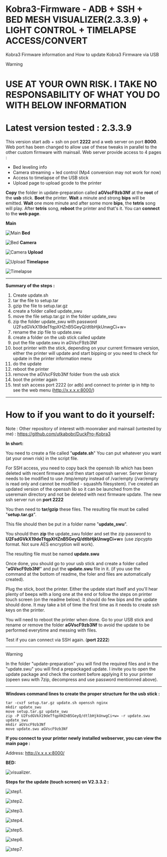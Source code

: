 # Kobra3-Firmware - ADB + SSH + BED MESH VISUALIZER(2.3.3.9) + LIGHT CONTROL + TIMELAPSE ACCESS/CONVERT
Kobra3 Firmware information and How to update Kobra3 Firmware via USB

> [!WARNING]
> # USE AT YOUR OWN RISK. I TAKE NO RESPONSABILITY OF WHAT YOU DO WITH BELOW INFORMATION
> # Latest version tested : 2.3.3.9

This version start adb + ssh on port **2222** and a web server on port **8000**.
Web port has been changed to allow use of these tweaks in parallel to the other custom firmware with mainsail.
Web server provide access to 4 pages :
- Bed leveling info
- Camera streaming + led control (Mp4 conversion may not work for now)
- Access to timelapse of the USB stick
- Upload page to upload gcode to the printer

**Copy** the folder in update-preparation called **aGVscF9zb3Nf** at the **root** of the **usb** stick.
**Boot** the printer.
**Wait** a minute and strong **bips** will be emitted.
**Wait** one more minute and after some more **bips**, the **tetris** song will play.
After **tetris** song, **reboot** the printer and that's it. You can **connect** to the **web page**.

**Main**
 
![Main](/screenshots/Main.png "Main")
**Bed**
 
 ![Bed](/screenshots/Bed.png "Bed")
**Camera**
 
 ![Camera](/screenshots/Camera.png "Camera")
**Upload**
 
 ![Upload](/screenshots/Upload.png "Upload")
**Timelapse**
 
 ![Timelapse](/screenshots/Timelapse.png "Timelapse")

---
**Summary of the steps :**

1) Create update.sh
2) tar the file to setup.tar
3) gzip the file to setup.tar.gz
4) create a folder called update_swu
5) move the file setup.tar.gz in the folder update_swu
6) zip the folder update_swu with password U2FsdGVkX19deTfqpXHZnB5GeyQ/dtlbHjkUnwgCi+w=
7) rename the zip file to update.swu
8) create a folder on the usb stick called update
9) put the file update.swu in aGVscF9zb3Nf
10) boot printer with the stick, depending on your current firmware version, either the printer will update and start bipping or you need to check for update in the printer information menu
11) do the update
12) reboot the printer
13) remove the aGVscF9zb3Nf folder from the usb stick
14) boot the printer again
15) test ssh access port 2222 (or adb) and connect to printer ip in http to see the web menu (http://x.x.x.x:8000/)

---

**How to if you want to do it yourself:**
=======
Note : Other repository of interest with moonraker and mainsail (untested by me) : https://github.com/utkabobr/DuckPro-Kobra3

**In short:**

You need to create a file called "**update.sh**"
You can put whatever you want (at your onwn risk) in the script file.

For SSH access, you need to copy back the openssh lib which has been deleted with recent firmware and then start openssh server. 
Server binary needs to be modified to use /tmp/empty instead of /var/empty (/var/empty is read only and cannot be modified - squashfs filesystem).
I've created an updated version of the openssh lib so it can be launched from the useremain directory and not be deleted with next firmware update. 
The new ssh server run on **port 2222**

You then need to **tar/gzip** these files. The resulting file must be called "**setup.tar.gz**".

This file should then be put in a folder name "**update_swu**".

You should then **zip** the update_swu folder and set the zip password to **U2FsdGVkX19deTfqpXHZnB5GeyQ/dtlbHjkUnwgCi+w=** (use zipcypto format. Not sure AES encryption will work).

The resulting file must be named **update.swu**


Once done, you should go to your usb stick and create a folder called "**aGVscF9zb3Nf**" and put the **update.swu** file in it. (if you use the command at the bottom of readme, the foler and files are automatically created).

Plug the stick, boot the printer. Either the update start itself and you'll hear plenty of beeps with a long one at the end or follow the steps on printer touch screen (on the readme below). It should do few bips and the update should done. It may take a bit of time the first time as it needs to create ssh keys on the printer.

You will need to reboot the printer when done. Go to your USB stick and rename or remove the folder **aGVscF9zb3Nf** to avoid the update to be performed everytime and messing with files.

Test if you can connect via SSH again. (**port 2222**)

---

> [!WARNING]
> In the folder "update-preparation" you will find the required files and in the "update.swu" you will find a prepackaged update. I invite you to open the update package and check the content before applying it to your printer (opeen swu with 7zip, decompress and use password mentionned above).

---

**Windows command lines to create the proper structure for the usb stick :**

    tar -cvzf setup.tar.gz update.sh openssh nginx
    mkdir update_swu
    move setup.tar.gz update_swu
    zip -P U2FsdGVkX19deTfqpXHZnB5GeyQ/dtlbHjkUnwgCi+w= -r update.swu update_swu
    mkdir aGVscF9zb3Nf
    move update.swu aGVscF9zb3Nf


**If you connect to your printer newly installed webserver, you can view the main page :**

Address: http://x.x.x.x:8000/


**BED:**

![visualizer](/screenshots/visualizer.png "visualizer").


**Steps for the update (touch screen) on V2.3.3.2 :**

![step1](/screenshots/attachment.jpg "step1").
  
![step2](/screenshots/attachment(1).jpg "step2").
  
![step3](/screenshots/attachment(2).jpg "step3").
  
![step4](/screenshots/attachment(3).jpg "step4").
  
![step5](/screenshots/attachment(4).jpg "step5").
  
![step6](/screenshots/attachment(5).jpg "step6").

![step7](/screenshots/attachment(6).jpg "step7").


